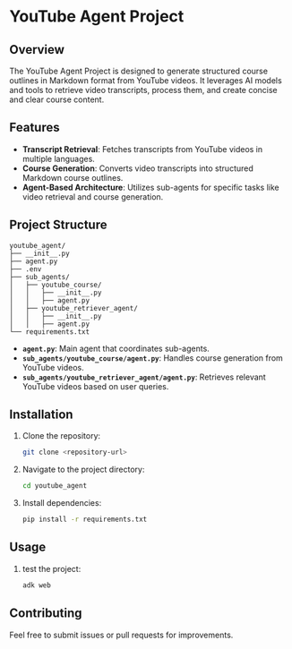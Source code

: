 # YouTube Agent Project

## Overview
The YouTube Agent Project is designed to generate structured course outlines in Markdown format from YouTube videos. It leverages AI models and tools to retrieve video transcripts, process them, and create concise and clear course content.

## Features
- **Transcript Retrieval**: Fetches transcripts from YouTube videos in multiple languages.
- **Course Generation**: Converts video transcripts into structured Markdown course outlines.
- **Agent-Based Architecture**: Utilizes sub-agents for specific tasks like video retrieval and course generation.

## Project Structure
```
youtube_agent/
├── __init__.py
├── agent.py
├── .env
├── sub_agents/
│   ├── youtube_course/
│   │   ├── __init__.py
│   │   ├── agent.py
│   ├── youtube_retriever_agent/
│   │   ├── __init__.py
│   │   ├── agent.py
└── requirements.txt
```

- **`agent.py`**: Main agent that coordinates sub-agents.
- **`sub_agents/youtube_course/agent.py`**: Handles course generation from YouTube videos.
- **`sub_agents/youtube_retriever_agent/agent.py`**: Retrieves relevant YouTube videos based on user queries.

## Installation
1. Clone the repository:
   ```bash
   git clone <repository-url>
   ```
2. Navigate to the project directory:
   ```bash
   cd youtube_agent
   ```
3. Install dependencies:
   ```bash
   pip install -r requirements.txt
   ```

## Usage
1. test the project:
   ```bash
   adk web
   ```


## Contributing
Feel free to submit issues or pull requests for improvements.
